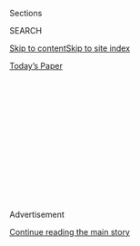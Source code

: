 <div id="app">

<div>

<div>

<div>

<div class="NYTAppHideMasthead css-1q2w90k e1suatyy0">

<div class="section css-ui9rw0 e1suatyy2">

<div class="css-eph4ug er09x8g0">

<div class="css-6n7j50">

</div>

<span class="css-1dv1kvn">Sections</span>

<div class="css-10488qs">

<span class="css-1dv1kvn">SEARCH</span>

</div>

[Skip to content](#site-content)[Skip to site index](#site-index)

</div>

<div class="css-10698na e1huz5gh0">

</div>

</div>

<div id="masthead-bar-one" class="section hasLinks css-15hmgas e1csuq9d3">

<div class="css-uqyvli e1csuq9d0">

</div>

<div class="css-1uqjmks e1csuq9d1">

</div>

<div class="css-9e9ivx">

[](https://myaccount.nytimes.com/auth/login?response_type=cookie&client_id=vi)

</div>

<div class="css-1bvtpon e1csuq9d2">

[Today’s Paper](https://www.nytimes.com/section/todayspaper)

</div>

</div>

</div>

</div>

<div data-aria-hidden="false">

<div id="site-content" role="main">

<div>

<div class="css-1aor85t" style="opacity:0.000000001;z-index:-1;visibility:hidden">

<div class="css-1hqnpie">

<div class="css-epjblv">

<span class="css-17xtcya">[Opinion](/section/opinion)</span><span class="css-x15j1o">|</span><span class="css-fwqvlz">An
Election Battleground: Voting by Mail</span>

</div>

<div class="css-k008qs">

<div class="css-1iwv8en">

<span class="css-18z7m18"></span>

<div>

</div>

</div>

<span class="css-1n6z4y">https://nyti.ms/2Xwub6A</span>

<div class="css-1705lsu">

<div class="css-4xjgmj">

<div class="css-4skfbu" role="toolbar" data-aria-label="Social Media Share buttons, Save button, and Comments Panel with current comment count" data-testid="share-tools">

  - 
  - 
  - 
  - 
    
    <div class="css-6n7j50">
    
    </div>

  - 

</div>

</div>

</div>

</div>

</div>

</div>

<div id="NYT_TOP_BANNER_REGION" class="css-13pd83m">

</div>

<div id="top-wrapper" class="css-1sy8kpn">

<div id="top-slug" class="css-l9onyx">

Advertisement

</div>

[Continue reading the main story](#after-top)

<div class="ad top-wrapper" style="text-align:center;height:100%;display:block;min-height:250px">

<div id="top" class="place-ad" data-position="top" data-size-key="top">

</div>

</div>

<div id="after-top">

</div>

</div>

<div>

<div class="css-v5btjw etb61u70">

<div class="css-v05ibm etb61u71">

[Opinion](/section/opinion)

</div>

</div>

<div id="sponsor-wrapper" class="css-1hyfx7x">

<div id="sponsor-slug" class="css-19vbshk">

Supported by

</div>

[Continue reading the main story](#after-sponsor)

<div id="sponsor" class="ad sponsor-wrapper" style="text-align:center;height:100%;display:block">

</div>

<div id="after-sponsor">

</div>

</div>

<div class="css-186x18t">

letters

</div>

<div class="css-1vkm6nb ehdk2mb0">

# An Election Battleground: Voting by Mail

</div>

Readers respond to a front-page article about the president’s assault on
the Postal Service and attendant voter fears.

<div class="css-bn0qp euiyums0">

Aug. 5, 2020

<div class="css-4xjgmj">

<div class="css-d8bdto" role="toolbar" data-aria-label="Social Media Share buttons, Save button, and Comments Panel with current comment count" data-testid="share-tools">

  - 
  - 
  - 
  - 
    
    <div class="css-6n7j50">
    
    </div>

  - 

</div>

</div>

</div>

<div class="css-79elbk" data-testid="photoviewer-wrapper">

<div class="css-z3e15g" data-testid="photoviewer-wrapper-hidden">

</div>

<div class="css-1a48zt4 ehw59r15" data-testid="photoviewer-children">

![<span class="css-16f3y1r e13ogyst0" data-aria-hidden="true"> </span><span class="css-cnj6d5 e1z0qqy90" itemprop="copyrightHolder"><span class="css-1ly73wi e1tej78p0">Credit...</span><span><span>Paul
Ratje/Agence France-Presse — Getty
Images</span></span></span>](https://static01.nyt.com/images/2020/08/05/world/05dc-postal-inyt/merlin_172107963_e5721abb-affd-4152-b799-cb4b27b245ab-articleLarge.jpg?quality=75&auto=webp&disable=upscale)

</div>

</div>

</div>

<div class="section meteredContent css-1r7ky0e" name="articleBody" itemprop="articleBody">

<div class="css-1fanzo5 StoryBodyCompanionColumn">

<div class="css-53u6y8">

**To the Editor:**

Re “[Trump’s Attacks on Mail Service Sow Voting
Fears](https://www.nytimes.com/2020/07/31/us/politics/trump-usps-mail-delays.html?searchResultPosition=38)”
(front page, Aug. 1):

President Trump’s systematic assault on the U.S. Postal Service and
unfounded warnings that mail-in ballots will lead to widespread fraud
are the latest example of his desperate, illegal efforts to undercut the
Constitution and the rule of law.

Rather than sitting idly by while Mr. Trump works to suppress the vote
in November through delays, reduced service and other practices intended
to slow mail delivery and spur fear and distrust, the private sector
should step in and offer free ballot delivery for any voter wishing to
vote by mail.

U.P.S., FedEx and other private carriers have reliable networks that
Americans trust. They have drop-off locations, and they provide pickups.
By offering their services, they will earn important public kudos while
helping to ensure fair elections — as critical for any business to
thrive as it is for the survival of our democracy.

Rona Cohen  
Montclair, N.J.  

**To the Editor:**

As a California transplant to Oregon, for the last five years I have
happily participated in the latter’s 100 percent mail-in voting system.
It works like a charm. There is automatic voter registration at the
state’s motor vehicles department; results are reported expeditiously,
without a whiff of irregularities. Of course, the system depends on a
well-functioning Postal Service, a vital cog that Congress really needs
to do more about protecting.

</div>

</div>

<div class="css-1fanzo5 StoryBodyCompanionColumn">

<div class="css-53u6y8">

Wayne A. Cornelius  
Portland, Ore.

**To the Editor:**

President Trump’s recent actions regarding the U.S. Postal Service
(limiting overtime, cutting back hours of operation and so on) are the
beginning of the corruption of the election that he is ominously
forecasting.

His warning echoes his past explicit and implicit solicitation of
foreign help to undermine his political rivals (“Russia, if you’re
listening,” etc.). Hobbling the Postal Service and warning about an
opportunity of a particular pathway to intervene in our November
elections signal and invite foreign governments to take advantage of
that opportunity.

Susan Relin Korn  
Newton, Mass.

**To the Editor:**

President Trump’s attack on the dangers of mail-in voting and the Post
Service’s complicity in raising the specter of reduced service are fake
news. The Postal Service delivers [billions of
pieces](https://about.usps.com/newsroom/national-releases/2019/1107-20-million-packages-to-be-delivered-daily-this-holiday-season.htm)
of first-class mail at Christmastime. U.S. citizens [cast 140 million
ballots](https://www.eac.gov/news/2017/06/29/newly-released-2016-election-administration-and-voting-survey-provides-snapshot)
in the 2016 presidential election. The capacity is clearly there.

James Biltekoff  
Buffalo, N.Y.

**To the Editor:**

Congress needs to speak up to deflect irrational tweets about fraud and
unreliable absentee voting. It should declare a national holiday for
voting to encourage turnout to the fullest extent possible, and it
should bolster support for the Postal System to enhance voting by mail.

Mary Elizabeth Etheridge  
Atlanta

**To the Editor:**

Given the current undermining of the Postal Service, here’s a
suggestion: Why don’t we keep the polls open nationwide for a full week?
Then we can avoid crowds and lines at the polls.

</div>

</div>

<div class="css-1fanzo5 StoryBodyCompanionColumn">

<div class="css-53u6y8">

Elaine Edelman  
East Brunswick, N.J.

**To the Editor:**

Why not mail absentee ballots to all registered voters at the beginning
of September? That way, there would be sufficient time for voters to
reply and help ensure that their votes are counted.

Barbara Grossman  
Hillsdale, N.J.

**To the Editor:**

Instead of fanning the flames of fear and anxiety concerning mail-in
ballots, wouldn’t President Trump be wise to report to American
taxpayers the steps he is taking to ensure that all ballots cast by mail
amid a global pandemic will be counted? Increased funding for temporary
staff within the U.S. Postal Service to accommodate the surge of mail
would reflect a leader who knows how to fix problems in a prudent
manner.

Leslie Porter  
Rockville, Md.

**To the Editor:**

According to the Postal Service, 75.7 billion pieces of marketing mail
were delivered in 2019. This works out to many millions of pieces of
delivered mail each day. If the Postal Service is worried about handling
the mass of anticipated mail-in ballots for the presidential election,
it should declare a moratorium on any delivery of marketing mail for two
weeks before the election.

Steven Schreiber  
Voorheesville, N.Y.

**To the Editor:**

One effective way to improve mail-in balloting is readily available:
public service announcements, or P.S.A.s, which are disseminated by TV,
radio and the internet, without charge, to raise awareness of important
issues of public interest. Celebrities should be encouraged to
participate.

State and local officials should direct that these P.S.A.s commence well
ahead of the Nov. 3 election, spelling out their state’s mail-in ballot
procedures — simple, clear and nonpartisan — and the various deadlines.
The announcements should also reinforce the [Postal Service’s timing
recommendations](https://about.usps.com/newsroom/national-releases/2020/0529-usps-provides-recommendations-for-successful-2020-election-mail-season.htm).

Citizens must be provided the information they need to exercise their
right to vote, whether at the ballot box or at the mailbox, and be
assured that it will count.

Karl F. Inderfurth  
McLean, Va.

</div>

</div>

</div>

<div>

</div>

<div>

</div>

<div>

</div>

<div>

<div id="bottom-wrapper" class="css-1ede5it">

<div id="bottom-slug" class="css-l9onyx">

Advertisement

</div>

[Continue reading the main story](#after-bottom)

<div id="bottom" class="ad bottom-wrapper" style="text-align:center;height:100%;display:block;min-height:90px">

</div>

<div id="after-bottom">

</div>

</div>

</div>

</div>

</div>

## Site Index

<div>

</div>

## Site Information Navigation

  - [© <span>2020</span> <span>The New York Times
    Company</span>](https://help.nytimes.com/hc/en-us/articles/115014792127-Copyright-notice)

<!-- end list -->

  - [NYTCo](https://www.nytco.com/)
  - [Contact
    Us](https://help.nytimes.com/hc/en-us/articles/115015385887-Contact-Us)
  - [Work with us](https://www.nytco.com/careers/)
  - [Advertise](https://nytmediakit.com/)
  - [T Brand Studio](http://www.tbrandstudio.com/)
  - [Your Ad
    Choices](https://www.nytimes.com/privacy/cookie-policy#how-do-i-manage-trackers)
  - [Privacy](https://www.nytimes.com/privacy)
  - [Terms of
    Service](https://help.nytimes.com/hc/en-us/articles/115014893428-Terms-of-service)
  - [Terms of
    Sale](https://help.nytimes.com/hc/en-us/articles/115014893968-Terms-of-sale)
  - [Site Map](https://spiderbites.nytimes.com)
  - [Help](https://help.nytimes.com/hc/en-us)
  - [Subscriptions](https://www.nytimes.com/subscription?campaignId=37WXW)

</div>

</div>

</div>

</div>
